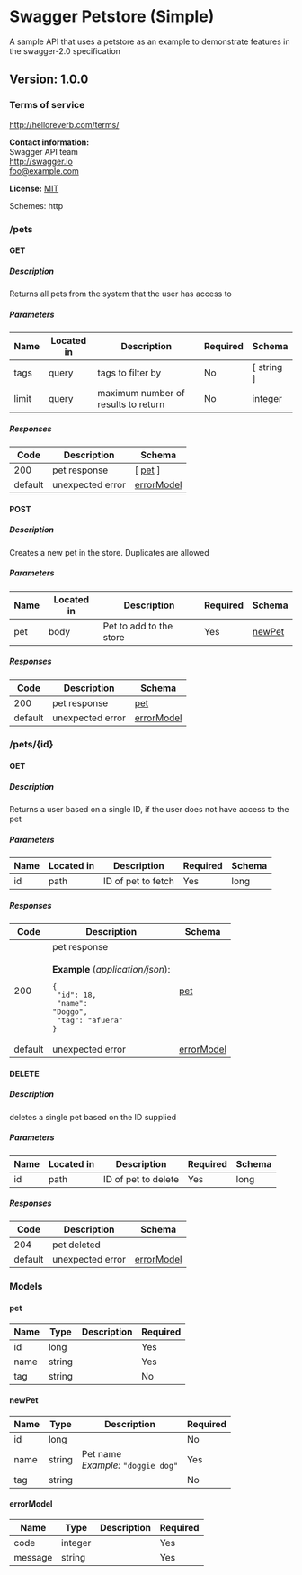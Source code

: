 # Swagger Petstore (Simple)
A sample API that uses a petstore as an example to demonstrate features in the swagger-2.0 specification

## Version: 1.0.0

### Terms of service
<http://helloreverb.com/terms/>

**Contact information:**  
Swagger API team  
<http://swagger.io>  
foo@example.com  

**License:** [MIT](http://opensource.org/licenses/MIT)

Schemes: http

### /pets

#### GET
##### Description

Returns all pets from the system that the user has access to

##### Parameters

| Name | Located in | Description | Required | Schema |
| ---- | ---------- | ----------- | -------- | ------ |
| tags | query | tags to filter by | No | [ string ] |
| limit | query | maximum number of results to return | No | integer |

##### Responses

| Code | Description | Schema |
| ---- | ----------- | ------ |
| 200 | pet response | [ [pet](#pet) ] |
| default | unexpected error | [errorModel](#errormodel) |

#### POST
##### Description

Creates a new pet in the store.  Duplicates are allowed

##### Parameters

| Name | Located in | Description | Required | Schema |
| ---- | ---------- | ----------- | -------- | ------ |
| pet | body | Pet to add to the store | Yes | [newPet](#newpet) |

##### Responses

| Code | Description | Schema |
| ---- | ----------- | ------ |
| 200 | pet response | [pet](#pet) |
| default | unexpected error | [errorModel](#errormodel) |

### /pets/{id}

#### GET
##### Description

Returns a user based on a single ID, if the user does not have access to the pet

##### Parameters

| Name | Located in | Description | Required | Schema |
| ---- | ---------- | ----------- | -------- | ------ |
| id | path | ID of pet to fetch | Yes | long |

##### Responses

| Code | Description | Schema |
| ---- | ----------- | ------ |
| 200 | pet response<br><br>**Example** (*application/json*):<br><pre>{<br>  "id": 18,<br>  "name": "Doggo",<br>  "tag": "afuera"<br>}</pre> | [pet](#pet) |
| default | unexpected error | [errorModel](#errormodel) |

#### DELETE
##### Description

deletes a single pet based on the ID supplied

##### Parameters

| Name | Located in | Description | Required | Schema |
| ---- | ---------- | ----------- | -------- | ------ |
| id | path | ID of pet to delete | Yes | long |

##### Responses

| Code | Description | Schema |
| ---- | ----------- | ------ |
| 204 | pet deleted |  |
| default | unexpected error | [errorModel](#errormodel) |

### Models

#### pet

| Name | Type | Description | Required |
| ---- | ---- | ----------- | -------- |
| id | long |  | Yes |
| name | string |  | Yes |
| tag | string |  | No |

#### newPet

| Name | Type | Description | Required |
| ---- | ---- | ----------- | -------- |
| id | long |  | No |
| name | string | Pet name<br>*Example:* `"doggie dog"` | Yes |
| tag | string |  | No |

#### errorModel

| Name | Type | Description | Required |
| ---- | ---- | ----------- | -------- |
| code | integer |  | Yes |
| message | string |  | Yes |
